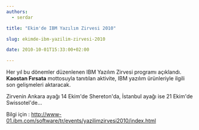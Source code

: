 ```yaml
---
authors:
  - serdar

title: "Ekim'de IBM Yazılım Zirvesi 2010"

slug: ekimde-ibm-yazilim-zirvesi-2010

date: 2010-10-01T15:33:00+02:00

---
```


Her yıl bu dönemler düzenlenen IBM Yazılım Zirvesi programı açıklandı. **Kaostan Fırsata** mottosuyla tanıtılan aktivite, IBM yazılım ürünleriyle ilgili son gelişmeleri aktaracak.

Zirvenin Ankara ayağı 14 Ekim'de Shereton'da, İstanbul ayağı ise 21 Ekim'de Swissotel'de...

Bilgi için : <http://www-01.ibm.com/software/tr/events/yazilimzirvesi2010/index.html>
